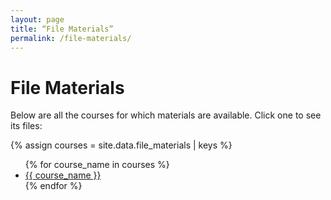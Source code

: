 ```yaml
---
layout: page
title: “File Materials”
permalink: /file-materials/
---
```



# File Materials

Below are all the courses for which materials are available. Click one to see its files:

{% assign courses = site.data.file_materials | keys %}

<ul>
  {% for course_name in courses %}
    <li>
      <a href="/downloads_test/{{ course_name | slugify }}/">
        {{ course_name }}
      </a>
    </li>
  {% endfor %}
</ul>
